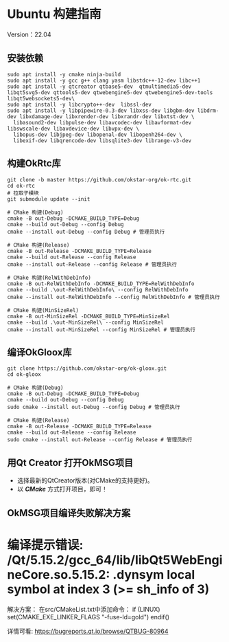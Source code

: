 # Ubuntu 构建指南

Version：22.04

## 安装依赖

```shell
sudo apt install -y cmake ninja-build 
sudo apt install -y gcc g++ clang yasm libstdc++-12-dev libc++1
sudo apt install -y qtcreator qtbase5-dev  qtmultimedia5-dev libqt5svg5-dev qttools5-dev qtwebengine5-dev qtwebengine5-dev-tools libqt5websockets5-dev\
sudo apt install -y libcrypto++-dev  libssl-dev
sudo apt install -y libpipewire-0.3-dev libxss-dev libgbm-dev libdrm-dev libxdamage-dev libxrender-dev libxrandr-dev libxtst-dev \
  libasound2-dev libpulse-dev libavcodec-dev libavformat-dev libswscale-dev libavdevice-dev libvpx-dev \
  libopus-dev libjpeg-dev libopenal-dev libopenh264-dev \
  libexif-dev libqrencode-dev libsqlite3-dev librange-v3-dev
```

## 构建OkRtc库

```shell
git clone -b master https://github.com/okstar-org/ok-rtc.git
cd ok-rtc
# 拉取子模块
git submodule update --init

# CMake 构建(Debug)
cmake -B out-Debug -DCMAKE_BUILD_TYPE=Debug
cmake --build out-Debug --config Debug
cmake --install out-Debug --config Debug # 管理员执行

# CMake 构建(Release)
cmake -B out-Release -DCMAKE_BUILD_TYPE=Release
cmake --build out-Release --config Release
cmake --install out-Release --config Release # 管理员执行

# CMake 构建(RelWithDebInfo)
cmake -B out-RelWithDebInfo -DCMAKE_BUILD_TYPE=RelWithDebInfo
cmake --build .\out-RelWithDebInfo\ --config RelWithDebInfo
cmake --install out-RelWithDebInfo --config RelWithDebInfo # 管理员执行

# CMake 构建(MinSizeRel)
cmake -B out-MinSizeRel -DCMAKE_BUILD_TYPE=MinSizeRel
cmake --build .\out-MinSizeRel\ --config MinSizeRel
cmake --install out-MinSizeRel --config MinSizeRel # 管理员执行
```

## 编译OkGloox库

```shell
git clone https://github.com/okstar-org/ok-gloox.git
cd ok-gloox

# CMake 构建(Debug)
cmake -B out-Debug -DCMAKE_BUILD_TYPE=Debug
cmake --build out-Debug --config Debug
sudo cmake --install out-Debug --config Debug # 管理员执行

# CMake 构建(Release)
cmake -B out-Release -DCMAKE_BUILD_TYPE=Release
cmake --build out-Release --config Release
sudo cmake --install out-Release --config Release # 管理员执行
```

## 用Qt Creator 打开OkMSG项目

- 选择最新的QtCreator版本(对CMake的支持更好)。
- 以 ***CMake*** 方式打开项目，即可！


## OkMSG项目编译失败解决方案

# 编译提示错误:  /Qt/5.15.2/gcc_64/lib/libQt5WebEngineCore.so.5.15.2: .dynsym local symbol at index 3 (>= sh_info of 3)
解决方案：
在src/CMakeList.txt中添加命令：
if (LINUX)
    set(CMAKE_EXE_LINKER_FLAGS "-fuse-ld=gold")
endif()

详情可看: https://bugreports.qt.io/browse/QTBUG-80964



